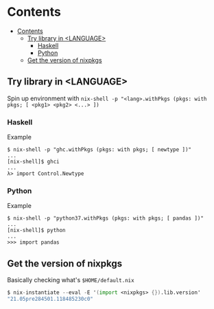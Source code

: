 # Contents
- [Contents](#contents)
  - [Try library in \<LANGUAGE\>](#try-library-in-language)
    - [Haskell](#haskell)
    - [Python](#python)
  - [Get the version of nixpkgs](#get-the-version-of-nixpkgs)

## Try library in \<LANGUAGE\>

Spin up environment with `nix-shell -p "<lang>.withPkgs (pkgs: with pkgs; [ <pkg1> <pkg2> <...> ])`

### Haskell

Example

```shell
$ nix-shell -p "ghc.withPkgs (pkgs: with pkgs; [ newtype ])"
...
[nix-shell]$ ghci
...
λ> import Control.Newtype
```

### Python

Example

```shell
$ nix-shell -p "python37.withPkgs (pkgs: with pkgs; [ pandas ])"
...
[nix-shell]$ python
...
>>> import pandas
```

## Get the version of nixpkgs

Basically checking what's `$HOME/default.nix`

```nix
$ nix-instantiate --eval -E '(import <nixpkgs> {}).lib.version'
"21.05pre284501.118485230c0"
```